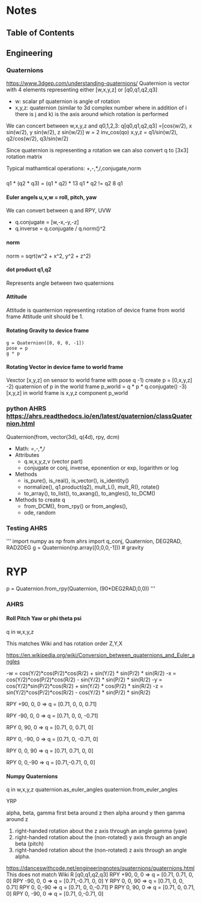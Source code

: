 # Notes
## Table of Contents

## Engineering

### Quaternions
https://www.3dgep.com/understanding-quaternions/
Quaternion is vector with 4 elements representing either [w,x,y,z] or [q0,q1,q2,q3]
- w: scalar pf quaternion is angle of rotation
- x,y,z: quaternion (similar to 3d complex number where in addition of i there is j and k) is the axis around which rotation is performed

We can concert between w,x,y,z and q0,1,2,3:
q[q0,q1,q2,q3]  =[cos(w/2), x sin(w/2), y sin(w/2), z sin(w/2)]
w = 2 inv_cos(qo)
x,y,z = q1/sin(w/2), q2/cos(w/2), q3/sin(w/2)

Since quaternion is representing a rotation we can also convert q to [3x3] rotation matrix

Typical mathamtical operations: +,-,*,/,conjugate,norm

### 
q1 * (q2 * q3) = (q1 * q2) * 13
q1 * q2 != q2 8 q1 

#### Euler angels u,v,w = roll, pitch, yaw
We can convert between q and RPY, UVW
- q.conjugate = [w,-x,-y,-z]
- q.inverse = q.conjugate / q.norm()^2

#### norm
norm = sqrt(w^2 + x^2, y^2 + z^2)

#### dot product q1,q2
Represents angle between two quaternions

#### Attitude
Attitude is quanternion representing rotation of device frame from world frame
Attitude unit should be 1.

#### Rotating Gravity to device frame
    g = Quaternion([0, 0, 0, -1])
    pose = p 
    g * p

#### Rotating Vector in device fame to world frame
Vexctor [x,y,z] on sensor to world frame with pose q
-1) create p = [0,x,y,z]
-2) quaternion of p in the world frame p_world = q * p * q.conjugate()
-3) [x,y,z] in world frame is x,y,z component p_world

### python AHRS  https://ahrs.readthedocs.io/en/latest/quaternion/classQuaternion.html

Quaternion(from, vector(3d), q(4d), rpy, dcm)
- Math: =,-,*,/
- Attributes
   - q.w,x,y,z,v (vector part)
   - conjugate or conj, inverse, eponention or exp, logarithm or log
- Methods
   - is_pure(), is_real(), is_vector(), is_identity()
   - normalize(), q1.product(q2), mult_L(), mult_R(), rotate()
   - to_array(), to_list(), to_axang(), to_angles(), to_DCM()
- Methods to create q
    - from_DCM(), from_rpy() or from_angles(),
    - ode, random

### Testing AHRS
'''
import numpy as np
from ahrs import q_conj, Quaternion, DEG2RAD, RAD2DEG
g = Quaternion(np.array([0,0,0,-1])) # gravity
# RYP
p = Quaternion.from_rpy(Quaternion, (90*DEG2RAD,0,0))
'''

### AHRS
#### Roll Pitch Yaw or phi theta psi

q in w,x,y,z

This matches Wiki and has rotation order Z,Y,X

https://en.wikipedia.org/wiki/Conversion_between_quaternions_and_Euler_angles

-w = cos(Y/2)*cos(P/2)*cos(R/2) + sin(Y/2) * sin(P/2) * sin(R/2)
-x = cos(Y/2)*cos(P/2)*cos(R/2) - sin(Y/2) * sin(P/2) * sin(R/2)
-y = cos(Y/2)*sin(P/2)*cos(R/2) + sin(Y/2) * cos(P/2) * sin(R/2)
-z = sin(Y/2)*cos(P/2)*cos(R/2) - cos(Y/2) * sin(P/2) * sin(R/2)

RPY +90,   0,  0 => q = [0.71, 0,    0,    0.71]

RPY -90,   0,  0 => q = [0.71, 0,    0,   -0.71]

RPY   0,  90,  0 => q = [0.71, 0,    0.71, 0]

RPY   0, -90,  0 => q = [0.71, 0,   -0.71, 0]

RPY   0,   0, 90 => q = [0.71, 0.71, 0,    0]

RPY   0,   0,-90 => q = [0.71,-0.71, 0,    0]

#### Numpy Quaternions
q in w,x,y,z
quaternion.as_euler_angles
quaternion.from_euler_angles

YRP

alpha, beta, gamma first beta around z then alpha around y then gamma around z
1) right-handed rotation about the z axis through an angle gamma (yaw)
2) right-handed rotation about the (non-rotated) y axis through an angle beta (pitch) 
3) right-handed rotation about the (non-rotated) z axis through an angle alpha.

https://danceswithcode.net/engineeringnotes/quaternions/quaternions.html
This does not match Wiki
R                       [q0,q1,q2,q3]
RPY +90,   0,  0 => q = [0.71, 0.71, 0,    0]
RPY -90,   0,  0 => q = [0.71,-0.71, 0,    0]
Y
RPY   0,   0, 90 => q = [0.71, 0,    0, 0.71]
RPY   0,   0,-90 => q = [0.71, 0,    0,-0.71]
P
RPY   0,  90,  0 => q = [0.71, 0, 0.71,    0]
RPY   0, -90,  0 => q = [0.71, 0,-0.71,    0]



